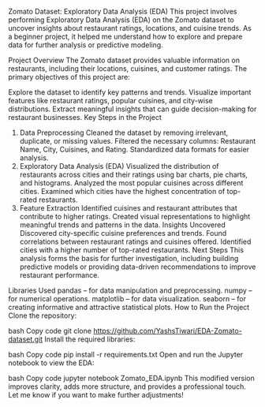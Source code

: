 Zomato Dataset: Exploratory Data Analysis (EDA)
This project involves performing Exploratory Data Analysis (EDA) on the Zomato dataset to uncover insights about restaurant ratings, locations, and cuisine trends. As a beginner project, it helped me understand how to explore and prepare data for further analysis or predictive modeling.

Project Overview
The Zomato dataset provides valuable information on restaurants, including their locations, cuisines, and customer ratings. The primary objectives of this project are:

Explore the dataset to identify key patterns and trends.
Visualize important features like restaurant ratings, popular cuisines, and city-wise distributions.
Extract meaningful insights that can guide decision-making for restaurant businesses.
Key Steps in the Project
1. Data Preprocessing
Cleaned the dataset by removing irrelevant, duplicate, or missing values.
Filtered the necessary columns: Restaurant Name, City, Cuisines, and Rating.
Standardized data formats for easier analysis.
2. Exploratory Data Analysis (EDA)
Visualized the distribution of restaurants across cities and their ratings using bar charts, pie charts, and histograms.
Analyzed the most popular cuisines across different cities.
Examined which cities have the highest concentration of top-rated restaurants.
3. Feature Extraction
Identified cuisines and restaurant attributes that contribute to higher ratings.
Created visual representations to highlight meaningful trends and patterns in the data.
Insights Uncovered
Discovered city-specific cuisine preferences and trends.
Found correlations between restaurant ratings and cuisines offered.
Identified cities with a higher number of top-rated restaurants.
Next Steps
This analysis forms the basis for further investigation, including building predictive models or providing data-driven recommendations to improve restaurant performance.

Libraries Used
pandas – for data manipulation and preprocessing.
numpy – for numerical operations.
matplotlib – for data visualization.
seaborn – for creating informative and attractive statistical plots.
How to Run the Project
Clone the repository:

bash
Copy code
git clone https://github.com/YashsTiwari/EDA-Zomato-dataset.git
Install the required libraries:

bash
Copy code
pip install -r requirements.txt
Open and run the Jupyter notebook to view the EDA:

bash
Copy code
jupyter notebook Zomato_EDA.ipynb
This modified version improves clarity, adds more structure, and provides a professional touch. Let me know if you want to make further adjustments!
